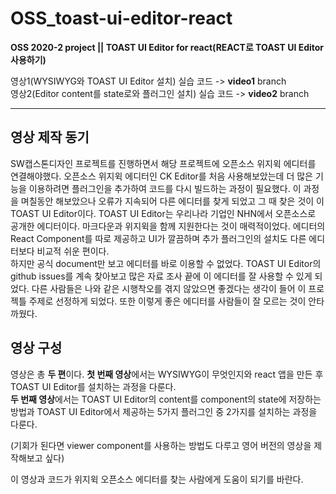# OSS_toast-ui-editor-react
**OSS 2020-2 project || TOAST UI Editor for react(REACT로 TOAST UI Editor 사용하기)**
  
영상1(WYSIWYG와 TOAST UI Editor 설치) 실습 코드 -> **video1** branch  
영상2(Editor content를 state로와 플러그인 설치) 실습 코드 -> **video2** branch  

***

## 영상 제작 동기  
SW캡스톤디자인 프로젝트를 진행하면서 해당 프로젝트에 오픈소스 위지윅 에디터를 연결해야했다. 오픈소스 위지윅 에디터인 CK Editor를 처음 사용해보았는데 더 많은 기능을 이용하려면 플러그인을 추가하여 코드를 다시 빌드하는 과정이 필요했다. 이 과정을 며칠동안 해보았으나 오류가 지속되어 다른 에디터를 찾게 되었고 그 때 찾은 것이 이 TOAST UI Editor이다. TOAST UI Editor는 우리나라 기업인 NHN에서 오픈소스로 공개한 에디터이다. 마크다운과 위지윅을 함께 지원한다는 것이 매력적이었다. 에디터의 React Component를 따로 제공하고 UI가 깔끔하며 추가 플러그인의 설치도 다른 에디터보다 비교적 쉬운 편이다.  
하지만 공식 document만 보고 에디터를 바로 이용할 수 없었다. TOAST UI Editor의 github issues를 계속 찾아보고 많은 자료 조사 끝에 이 에디터를 잘 사용할 수 있게 되었다. 다른 사람들은 나와 같은 시행착오를 겪지 않았으면 좋겠다는 생각이 들어 이 프로젝틀 주제로 선정하게 되었다. 또한 이렇게 좋은 에디터를 사람들이 잘 모르는 것이 안타까웠다.  

## 영상 구성
영상은 총 **두 편**이다.
**첫 번째 영상**에서는 WYSIWYG이 무엇인지와 react 앱을 만든 후 TOAST UI Editor를 설치하는 과정을 다룬다.  
**두 번째 영상**에서는 TOAST UI Editor의 content를 component의 state에 저장하는 방법과 TOAST UI Editor에서 제공하는 5가지 플러그인 중 2가지를 설치하는 과정을 다룬다.  

(기회가 된다면 viewer component를 사용하는 방법도 다루고 영어 버전의 영상을 제작해보고 싶다)  

이 영상과 코드가 위지윅 오픈소스 에디터를 찾는 사람에게 도움이 되기를 바란다.
